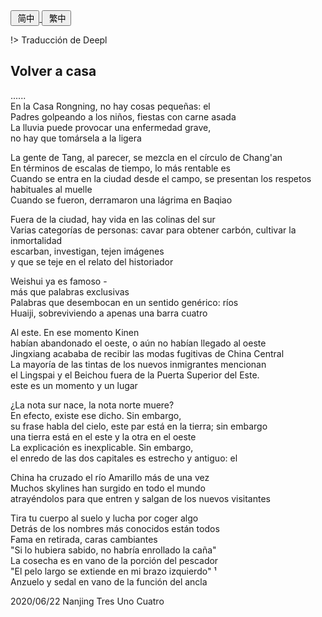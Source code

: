 <div class="poetry-container">

<a href="#/hdl/回家">
<button class="language-switcher"><i class="fa-solid fa-file-word fa-2x"></i>&nbsp;简中</button>
</a>

<a href="#/ver.cht/回家">
<button class="language-switcher"><i class="fa-solid fa-file-word fa-2x"></i>&nbsp;繁中</button>
</a>

<!-- <a href="#/ver.es/回家">
<button class="language-switcher"><i class="fa-solid fa-file-word fa-2x"></i>&nbsp;Español</button>
</a> -->
!> Traducción de Deepl
## Volver a casa <span class="footnote" onclick="footnote1()"><i class="fa-solid fa-file-image" data-fa-transform="shrink-3 up-7"></i></span>

......  
En la Casa Rongning, no hay cosas pequeñas: el  
Padres golpeando a los niños, fiestas con carne asada  
La lluvia puede provocar una enfermedad grave,  
no hay que tomársela a la ligera  

La gente de Tang, al parecer, se mezcla en el círculo de Chang'an  
En términos de escalas de tiempo, lo más rentable es  
Cuando se entra en la ciudad desde el campo, se presentan los respetos habituales al muelle  
Cuando se fueron, derramaron una lágrima en Baqiao  

Fuera de la ciudad, hay vida en las colinas del sur  
Varias categorías de personas: cavar para obtener carbón, cultivar la inmortalidad  
escarban, investigan, tejen imágenes  
y que se teje en el relato del historiador  

Weishui ya es famoso -  
más que palabras exclusivas  
Palabras que desembocan en un sentido genérico: ríos  
Huaiji, sobreviviendo a apenas una barra cuatro  

Al este. En ese momento Kinen  
habían abandonado el oeste, o aún no habían llegado al oeste  
Jingxiang acababa de recibir las modas fugitivas de China Central  
La mayoría de las tintas de los nuevos inmigrantes mencionan  
el Lingspai y el Beichou fuera de la Puerta Superior del Este.  
este es un momento y un lugar  

¿La nota sur nace, la nota norte muere?  
En efecto, existe ese dicho. Sin embargo,  
su frase habla del cielo, este par está en la tierra; sin embargo  
una tierra está en el este y la otra en el oeste  
La explicación es inexplicable. Sin embargo,  
el enredo de las dos capitales es estrecho y antiguo: el  

China ha cruzado el río Amarillo más de una vez  
Muchos skylines han surgido en todo el mundo  
atrayéndolos para que entren y salgan de los nuevos visitantes  

Tira tu cuerpo al suelo y lucha por coger algo  
Detrás de los nombres más conocidos están todos  
Fama en retirada, caras cambiantes  
"Si lo hubiera sabido, no habría enrollado la caña"  
La cosecha es en vano de la porción del pescador  
"El pelo largo se extiende en mi brazo izquierdo"<span class="footnote" onclick="footnoteHJes1()">&nbsp;¹ </span>  
Anzuelo y sedal en vano de la función del ancla  

<div class="time-note">2020/06/22 Nanjing Tres Uno Cuatro</div>

</div>